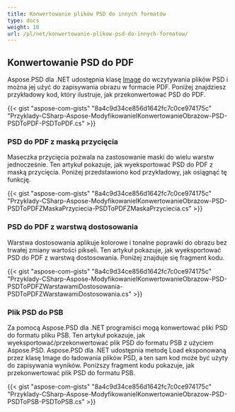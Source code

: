```yaml
---
title: Konwertowanie plików PSD do innych formatów
type: docs
weight: 10
url: /pl/net/konwertowanie-plikow-psd-do-innych-formatow/
---
```



## **Konwertowanie PSD do PDF**


Aspose.PSD dla .NET udostępnia klasę [Image](https://reference.aspose.com/psd/net/aspose.psd/image) do wczytywania plików PSD i można jej użyć do zapisywania obrazu w formacie PDF. Poniżej znajdziesz przykładowy kod, który ilustruje, jak przekonwertować PSD do PDF.



{{< gist "aspose-com-gists" "8a4c9d34ce856d1642fc7c0ce974175c" "Przyklady-CSharp-Aspose-ModyfikowanieIKonwertowanieObrazow-PSD-PSDToPDF-PSDToPDF.cs" >}}
### **PSD do PDF z maską przycięcia**


Maseczka przycięcia pozwala na zastosowanie maski do wielu warstw jednocześnie. Ten artykuł pokazuje, jak wyeksportować PSD do PDF z maską przycięcia. Poniżej przedstawiono kod przykładowy, jak osiągnąć tę funkcję.


{{< gist "aspose-com-gists" "8a4c9d34ce856d1642fc7c0ce974175c" "Przyklady-CSharp-Aspose-ModyfikowanieIKonwertowanieObrazow-PSD-PSDToPDFZMaskaPrzyciecia-PSDToPDFZMaskaPrzyciecia.cs" >}}
### **PSD do PDF z warstwą dostosowania**


Warstwa dostosowania aplikuje kolorowe i tonalne poprawki do obrazu bez trwałej zmiany wartości pikseli. Ten artykuł pokazuje, jak wyeksportować PSD do PDF z warstwą dostosowania. Poniżej znajduje się fragment kodu.

{{< gist "aspose-com-gists" "8a4c9d34ce856d1642fc7c0ce974175c" "Przyklady-CSharp-Aspose-ModyfikowanieIKonwertowanieObrazow-PSD-PSDToPDFZWarstawamiDostosowania-PSDToPDFZWarstawamiDostosowania.cs" >}}
### **Plik PSD do PSB**


Za pomocą Aspose.PSD dla .NET programiści mogą konwertować pliki PSD do formatu pliku PSB. Ten artykuł pokazuje, jak wyeksportować/przekonwertować plik PSD do formatu PSB z użyciem Aspose.PSD. Aspose.PSD dla .NET udostępnia metodę Load eksponowaną przez klasę Image do ładowania plików PSD, a ten sam kod może być użyty do zapisywania wyników. Poniższy fragment kodu pokazuje, jak przekonwertować plik PSD do formatu PSB.

{{< gist "aspose-com-gists" "8a4c9d34ce856d1642fc7c0ce974175c" "Przyklady-CSharp-Aspose-ModyfikowanieIKonwertowanieObrazow-PSD-PSDToPSB-PSDToPSB.cs" >}}



